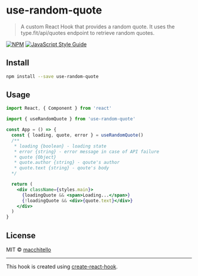 # use-random-quote

> A custom React Hook that provides a random quote.
> It uses the type.fit/api/quotes endpoint to retrieve random quotes.

[![NPM](https://img.shields.io/npm/v/use-random-quote.svg)](https://www.npmjs.com/package/use-random-quote) [![JavaScript Style Guide](https://img.shields.io/badge/code_style-standard-brightgreen.svg)](https://standardjs.com)

## Install

```bash
npm install --save use-random-quote
```

## Usage

```jsx
import React, { Component } from 'react'

import { useRandomQuote } from 'use-random-quote'

const App = () => {
  const { loading, quote, error } = useRandomQuote()
  /**
   * loading {boolean} - loading state
   * error {string} - error message in case of API failure
   * quote {Object}
   * quote.author {string} - qoute's author
   * quote.text {string} - qoute's body
  */

  return (
    <div className={styles.main}>
      {loadingQuote && <span>Loading...</span>}
      {!loadingQuote && <div>{quote.text}</div>}
    </div>
  )
}
```

## License

MIT © [macchitello](https://github.com/macchitello)

---

This hook is created using [create-react-hook](https://github.com/hermanya/create-react-hook).
